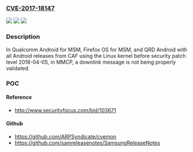 ### [CVE-2017-18147](https://cve.mitre.org/cgi-bin/cvename.cgi?name=CVE-2017-18147)
![](https://img.shields.io/static/v1?label=Product&message=Android%20for%20MSM%2C%20Firefox%20OS%20for%20MSM%2C%20QRD%20Android&color=blue)
![](https://img.shields.io/static/v1?label=Version&message=n%2Fa&color=blue)
![](https://img.shields.io/static/v1?label=Vulnerability&message=Improper%20Input%20Validation%20in%20MMCP&color=brighgreen)

### Description

In Qualcomm Android for MSM, Firefox OS for MSM, and QRD Android with all Android releases from CAF using the Linux kernel before security patch level 2018-04-05, in MMCP, a downlink message is not being properly validated.

### POC

#### Reference
- http://www.securityfocus.com/bid/103671

#### Github
- https://github.com/ARPSyndicate/cvemon
- https://github.com/samreleasenotes/SamsungReleaseNotes

